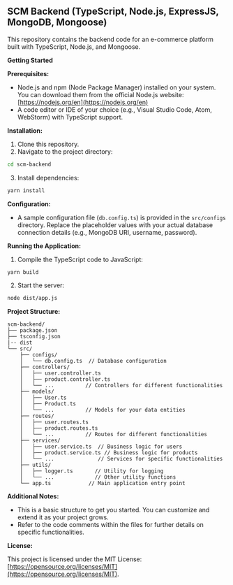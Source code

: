 ## SCM Backend (TypeScript, Node.js, ExpressJS, MongoDB, Mongoose)

This repository contains the backend code for an e-commerce platform built with TypeScript, Node.js, and
Mongoose.

**Getting Started**

**Prerequisites:**

- Node.js and npm (Node Package Manager) installed on your system. You can download them from the official
  Node.js website: [https://nodejs.org/en](https://nodejs.org/en)
- A code editor or IDE of your choice (e.g., Visual Studio Code, Atom, WebStorm) with TypeScript support.

**Installation:**

1. Clone this repository.
2. Navigate to the project directory:

```bash
cd scm-backend
```

3. Install dependencies:

```bash
yarn install
```

**Configuration:**

- A sample configuration file (`db.config.ts`) is provided in the `src/configs` directory. Replace the
  placeholder values with your actual database connection details (e.g., MongoDB URI, username, password).

**Running the Application:**

1. Compile the TypeScript code to JavaScript:

```bash
yarn build
```

2. Start the server:

```bash
node dist/app.js
```

**Project Structure:**

```
scm-backend/
├── package.json
├── tsconfig.json
|-- dist
└── src/
    ├── configs/
    │   └── db.config.ts  // Database configuration
    ├── controllers/
    │   ├── user.controller.ts
    │   ├── product.controller.ts
    │   └── ...          // Controllers for different functionalities
    ├── models/
    │   ├── User.ts
    │   ├── Product.ts
    │   └── ...          // Models for your data entities
    ├── routes/
    │   ├── user.routes.ts
    │   ├── product.routes.ts
    │   └── ...          // Routes for different functionalities
    ├── services/
    │   ├── user.service.ts  // Business logic for users
    │   ├── product.service.ts // Business logic for products
    │   └── ...              // Services for specific functionalities
    ├── utils/
    │   ├── logger.ts       // Utility for logging
    │   └── ...             // Other utility functions
    └── app.ts            // Main application entry point
```

**Additional Notes:**

- This is a basic structure to get you started. You can customize and extend it as your project grows.
- Refer to the code comments within the files for further details on specific functionalities.

**License:**

This project is licensed under the MIT License:
[https://opensource.org/licenses/MIT](https://opensource.org/licenses/MIT).
